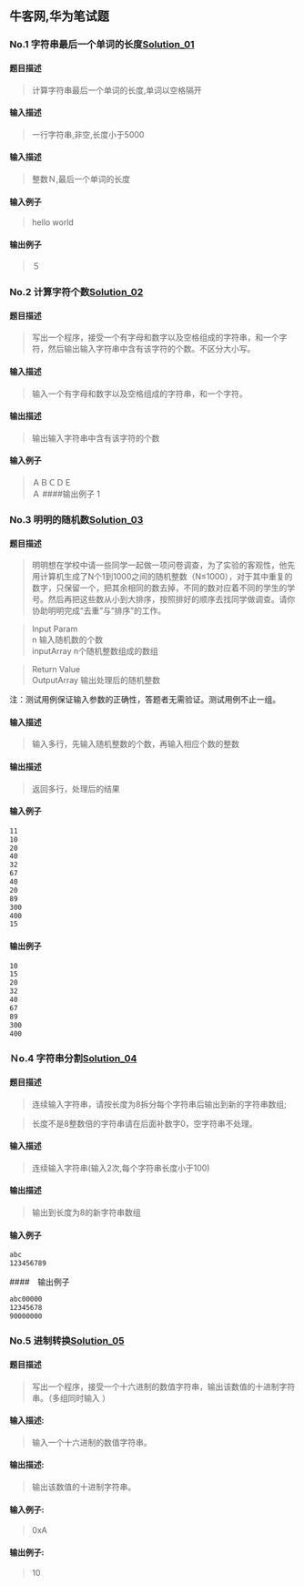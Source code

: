 牛客网,华为笔试题
---

### No.1 字符串最后一个单词的长度[Solution_01](Solution_01.cpp)
#### 题目描述
> 计算字符串最后一个单词的长度,单词以空格隔开
#### 输入描述
> 一行字符串,非空,长度小于5000
#### 输入描述
> 整数Ｎ,最后一个单词的长度
#### 输入例子
> hello world
#### 输出例子
> ５

### No.2 计算字符个数[Solution_02](Solution_02.cpp)
#### 题目描述
> 写出一个程序，接受一个有字母和数字以及空格组成的字符串，和一个字符，然后输出输入字符串中含有该字符的个数。不区分大小写。
#### 输入描述
> 输入一个有字母和数字以及空格组成的字符串，和一个字符。
#### 输出描述
> 输出输入字符串中含有该字符的个数
#### 输入例子
> ＡＢＣＤＥ  
> Ａ
####输出例子
> 1

### No.3 明明的随机数[Solution_03](Solution_03.cpp)
#### 题目描述
> 明明想在学校中请一些同学一起做一项问卷调查，为了实验的客观性，他先用计算机生成了N个1到1000之间的随机整数（N≤1000），对于其中重复的数字，只保留一个，把其余相同的数去掉，不同的数对应着不同的学生的学号。然后再把这些数从小到大排序，按照排好的顺序去找同学做调查。请你协助明明完成“去重”与“排序”的工作。  

> Input Param   
  n     输入随机数的个数     
  inputArray      n个随机整数组成的数组 
     
> Return Value  
  OutputArray    输出处理后的随机整数
 
 注：测试用例保证输入参数的正确性，答题者无需验证。测试用例不止一组。
 
#### 输入描述
> 输入多行，先输入随机整数的个数，再输入相应个数的整数
#### 输出描述
> 返回多行，处理后的结果
#### 输入例子
```html
11
10
20
40
32
67
40
20
89
300
400
15
```
#### 输出例子
```html
10
15
20
32
40
67
89
300
400
```

### Ｎo.4 字符串分割[Solution_04](Solution_04.cpp)
#### 题目描述
> 连续输入字符串，请按长度为8拆分每个字符串后输出到新的字符串数组;

> 长度不是8整数倍的字符串请在后面补数字0，空字符串不处理。 

#### 输入描述
> 连续输入字符串(输入2次,每个字符串长度小于100)
#### 输出描述
> 输出到长度为8的新字符串数组
#### 输入例子
```html
abc
123456789
```
####　输出例子
```html
abc00000
12345678
90000000
```
### No.5 进制转换[Solution_05](Solution_05.cpp)
#### 题目描述
> 写出一个程序，接受一个十六进制的数值字符串，输出该数值的十进制字符串。（多组同时输入 ）

#### 输入描述:
> 输入一个十六进制的数值字符串。
#### 输出描述:
> 输出该数值的十进制字符串。
#### 输入例子:
> 0xA
#### 输出例子:
> 10

